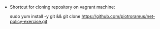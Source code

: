 * Shortcut for cloning repository on vagrant machine:

  sudo yum install -y git && git clone https://github.com/piotroramus/net-policy-exercise.git
